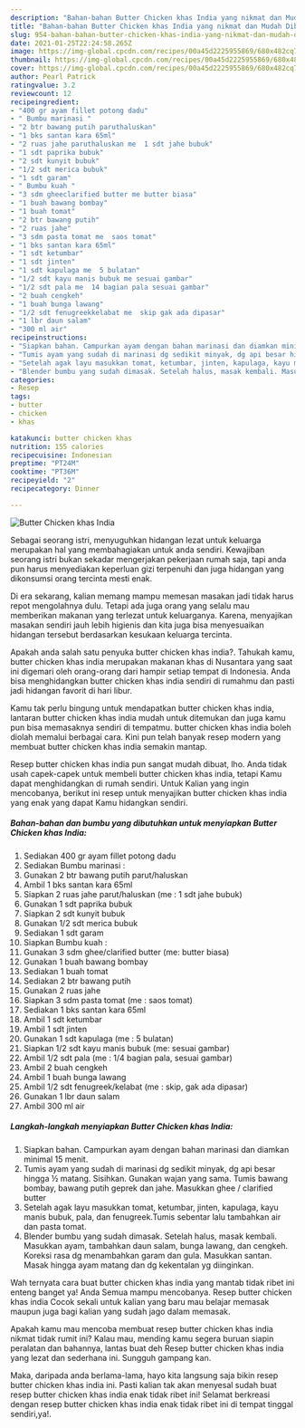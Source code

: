 ```yaml
---
description: "Bahan-bahan Butter Chicken khas India yang nikmat dan Mudah Dibuat"
title: "Bahan-bahan Butter Chicken khas India yang nikmat dan Mudah Dibuat"
slug: 954-bahan-bahan-butter-chicken-khas-india-yang-nikmat-dan-mudah-dibuat
date: 2021-01-25T22:24:58.265Z
image: https://img-global.cpcdn.com/recipes/00a45d2225955869/680x482cq70/butter-chicken-khas-india-foto-resep-utama.jpg
thumbnail: https://img-global.cpcdn.com/recipes/00a45d2225955869/680x482cq70/butter-chicken-khas-india-foto-resep-utama.jpg
cover: https://img-global.cpcdn.com/recipes/00a45d2225955869/680x482cq70/butter-chicken-khas-india-foto-resep-utama.jpg
author: Pearl Patrick
ratingvalue: 3.2
reviewcount: 12
recipeingredient:
- "400 gr ayam fillet potong dadu"
- " Bumbu marinasi "
- "2 btr bawang putih paruthaluskan"
- "1 bks santan kara 65ml"
- "2 ruas jahe paruthaluskan me  1 sdt jahe bubuk"
- "1 sdt paprika bubuk"
- "2 sdt kunyit bubuk"
- "1/2 sdt merica bubuk"
- "1 sdt garam"
- " Bumbu kuah "
- "3 sdm gheeclarified butter me butter biasa"
- "1 buah bawang bombay"
- "1 buah tomat"
- "2 btr bawang putih"
- "2 ruas jahe"
- "3 sdm pasta tomat me  saos tomat"
- "1 bks santan kara 65ml"
- "1 sdt ketumbar"
- "1 sdt jinten"
- "1 sdt kapulaga me  5 bulatan"
- "1/2 sdt kayu manis bubuk me sesuai gambar"
- "1/2 sdt pala me  14 bagian pala sesuai gambar"
- "2 buah cengkeh"
- "1 buah bunga lawang"
- "1/2 sdt fenugreekkelabat me  skip gak ada dipasar"
- "1 lbr daun salam"
- "300 ml air"
recipeinstructions:
- "Siapkan bahan. Campurkan ayam dengan bahan marinasi dan diamkan minimal 15 menit."
- "Tumis ayam yang sudah di marinasi dg sedikit minyak, dg api besar hingga ½ matang. Sisihkan. Gunakan wajan yang sama. Tumis bawang bombay, bawang putih geprek dan jahe. Masukkan ghee / clarified butter"
- "Setelah agak layu masukkan tomat, ketumbar, jinten, kapulaga, kayu manis bubuk, pala, dan fenugreek.Tumis sebentar lalu tambahkan air dan pasta tomat."
- "Blender bumbu yang sudah dimasak. Setelah halus, masak kembali. Masukkan ayam, tambahkan daun salam, bunga lawang, dan cengkeh. Koreksi rasa dg menambahkan garam dan gula. Masukkan santan. Masak hingga ayam matang dan dg kekentalan yg diinginkan."
categories:
- Resep
tags:
- butter
- chicken
- khas

katakunci: butter chicken khas 
nutrition: 155 calories
recipecuisine: Indonesian
preptime: "PT24M"
cooktime: "PT36M"
recipeyield: "2"
recipecategory: Dinner

---
```



![Butter Chicken khas India](https://img-global.cpcdn.com/recipes/00a45d2225955869/680x482cq70/butter-chicken-khas-india-foto-resep-utama.jpg)

Sebagai seorang istri, menyuguhkan hidangan lezat untuk keluarga merupakan hal yang membahagiakan untuk anda sendiri. Kewajiban seorang istri bukan sekadar mengerjakan pekerjaan rumah saja, tapi anda pun harus menyediakan keperluan gizi terpenuhi dan juga hidangan yang dikonsumsi orang tercinta mesti enak.

Di era  sekarang, kalian memang mampu memesan masakan jadi tidak harus repot mengolahnya dulu. Tetapi ada juga orang yang selalu mau memberikan makanan yang terlezat untuk keluarganya. Karena, menyajikan masakan sendiri jauh lebih higienis dan kita juga bisa menyesuaikan hidangan tersebut berdasarkan kesukaan keluarga tercinta. 



Apakah anda salah satu penyuka butter chicken khas india?. Tahukah kamu, butter chicken khas india merupakan makanan khas di Nusantara yang saat ini digemari oleh orang-orang dari hampir setiap tempat di Indonesia. Anda bisa menghidangkan butter chicken khas india sendiri di rumahmu dan pasti jadi hidangan favorit di hari libur.

Kamu tak perlu bingung untuk mendapatkan butter chicken khas india, lantaran butter chicken khas india mudah untuk ditemukan dan juga kamu pun bisa memasaknya sendiri di tempatmu. butter chicken khas india boleh diolah memalui berbagai cara. Kini pun telah banyak resep modern yang membuat butter chicken khas india semakin mantap.

Resep butter chicken khas india pun sangat mudah dibuat, lho. Anda tidak usah capek-capek untuk membeli butter chicken khas india, tetapi Kamu dapat menghidangkan di rumah sendiri. Untuk Kalian yang ingin mencobanya, berikut ini resep untuk menyajikan butter chicken khas india yang enak yang dapat Kamu hidangkan sendiri.

<!--inarticleads1-->

##### Bahan-bahan dan bumbu yang dibutuhkan untuk menyiapkan Butter Chicken khas India:

1. Sediakan 400 gr ayam fillet potong dadu
1. Sediakan  Bumbu marinasi :
1. Gunakan 2 btr bawang putih parut/haluskan
1. Ambil 1 bks santan kara 65ml
1. Siapkan 2 ruas jahe parut/haluskan (me : 1 sdt jahe bubuk)
1. Gunakan 1 sdt paprika bubuk
1. Siapkan 2 sdt kunyit bubuk
1. Gunakan 1/2 sdt merica bubuk
1. Sediakan 1 sdt garam
1. Siapkan  Bumbu kuah :
1. Gunakan 3 sdm ghee/clarified butter (me: butter biasa)
1. Gunakan 1 buah bawang bombay
1. Sediakan 1 buah tomat
1. Sediakan 2 btr bawang putih
1. Gunakan 2 ruas jahe
1. Siapkan 3 sdm pasta tomat (me : saos tomat)
1. Sediakan 1 bks santan kara 65ml
1. Ambil 1 sdt ketumbar
1. Ambil 1 sdt jinten
1. Gunakan 1 sdt kapulaga (me : 5 bulatan)
1. Siapkan 1/2 sdt kayu manis bubuk (me: sesuai gambar)
1. Ambil 1/2 sdt pala (me : 1/4 bagian pala, sesuai gambar)
1. Ambil 2 buah cengkeh
1. Ambil 1 buah bunga lawang
1. Ambil 1/2 sdt fenugreek/kelabat (me : skip, gak ada dipasar)
1. Gunakan 1 lbr daun salam
1. Ambil 300 ml air




<!--inarticleads2-->

##### Langkah-langkah menyiapkan Butter Chicken khas India:

1. Siapkan bahan. Campurkan ayam dengan bahan marinasi dan diamkan minimal 15 menit.
1. Tumis ayam yang sudah di marinasi dg sedikit minyak, dg api besar hingga ½ matang. Sisihkan. Gunakan wajan yang sama. Tumis bawang bombay, bawang putih geprek dan jahe. Masukkan ghee / clarified butter
1. Setelah agak layu masukkan tomat, ketumbar, jinten, kapulaga, kayu manis bubuk, pala, dan fenugreek.Tumis sebentar lalu tambahkan air dan pasta tomat.
1. Blender bumbu yang sudah dimasak. Setelah halus, masak kembali. Masukkan ayam, tambahkan daun salam, bunga lawang, dan cengkeh. Koreksi rasa dg menambahkan garam dan gula. Masukkan santan. Masak hingga ayam matang dan dg kekentalan yg diinginkan.




Wah ternyata cara buat butter chicken khas india yang mantab tidak ribet ini enteng banget ya! Anda Semua mampu mencobanya. Resep butter chicken khas india Cocok sekali untuk kalian yang baru mau belajar memasak maupun juga bagi kalian yang sudah jago dalam memasak.

Apakah kamu mau mencoba membuat resep butter chicken khas india nikmat tidak rumit ini? Kalau mau, mending kamu segera buruan siapin peralatan dan bahannya, lantas buat deh Resep butter chicken khas india yang lezat dan sederhana ini. Sungguh gampang kan. 

Maka, daripada anda berlama-lama, hayo kita langsung saja bikin resep butter chicken khas india ini. Pasti kalian tak akan menyesal sudah buat resep butter chicken khas india enak tidak ribet ini! Selamat berkreasi dengan resep butter chicken khas india enak tidak ribet ini di tempat tinggal sendiri,ya!.

